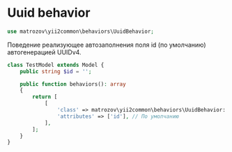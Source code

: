 # Uuid behavior

```php
use matrozov\yii2common\behaviors\UuidBehavior;
```

Поведение реализующее автозаполнения поля id (по умолчанию) автогенерацией UUIDv4.

```php
class TestModel extends Model {
    public string $id = '';

    public function behaviors(): array
    {
        return [
            [
                'class' => matrozov\yii2common\behaviors\UuidBehavior::class,
                'attributes' => ['id'], // По умолчанию
            ],
        ];
    }
}
```
